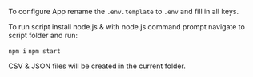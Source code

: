 To configure App rename the `.env.template` to `.env` and fill in all keys.

To run script install node.js & with node.js command prompt navigate to script folder and run:

`npm i`
`npm start`

CSV & JSON files will be created in the current folder.
